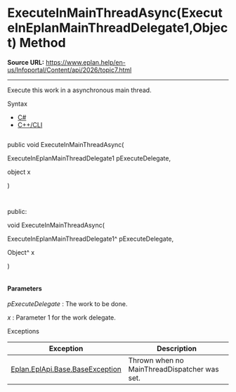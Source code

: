 # ExecuteInMainThreadAsync(ExecuteInEplanMainThreadDelegate1,Object) Method

**Source URL:** https://www.eplan.help/en-us/Infoportal/Content/api/2026/topic7.html

---

Execute this work in a asynchronous main thread.

Syntax

- [C#](#i-syntax-CS)
- [C++/CLI](#i-syntax-CPP2005)

```
```
public void ExecuteInMainThreadAsync( 

   ExecuteInEplanMainThreadDelegate1 pExecuteDelegate,

   object x

)
```
```

```
```
public:

void ExecuteInMainThreadAsync( 

   ExecuteInEplanMainThreadDelegate1^ pExecuteDelegate,

   Object^ x

)
```
```

#### Parameters

*pExecuteDelegate*
:   The work to be done.

*x*
:   Parameter 1 for the work delegate.

Exceptions

| Exception | Description |
| --- | --- |
| [Eplan.EplApi.Base.BaseException](Eplan.EplApi.Baseu~Eplan.EplApi.Base.BaseException.html) | Thrown when no MainThreadDispatcher was set. |
